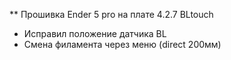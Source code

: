 ** Прошивка Ender 5 pro на плате 4.2.7 BLtouch
- Исправил положение датчика BL
- Смена филамента через меню (direct 200мм)
